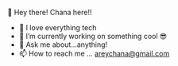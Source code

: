  👋 Hey there! Chana here!!
 
 
 
- 👀 I love everything tech
- 🌱 I’m currently working on something cool 😎
- 💭 Ask me about...anything!
- 📫 How to reach me ... areychana@gmail.com

<!---
areychana/areychana is a ✨ special ✨ repository because its `README.md` (this file) appears on your GitHub profile.
You can click the Preview link to take a look at your changes.
--->
